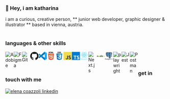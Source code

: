 ### 👀 Hey, i am katharina


i am a curious, creative person, ** junior web developer, graphic designer & illustrator ** based in vienna, austria. 
<br/>
<br/>



### languages & other skills

<img align="left" alt="Adobe" width="26px" src="https://brandeps.com/logo-download/A/Adobe-Creative-Cloud-logo-vector-03.svg" />
<img align="left" alt="Figma" width="26px" src="https://www.vectorlogo.zone/logos/figma/figma-icon.svg" />
<img align="left" alt="Git" width="26px" src="https://www.vectorlogo.zone/logos/git-scm/git-scm-icon.svg" />
<img align="left" alt="GitHub" width="26px" src="https://raw.githubusercontent.com/github/explore/78df643247d429f6cc873026c0622819ad797942/topics/github/github.png" />
<img align="left" alt="Visual Studio Code" width="26px" src="https://raw.githubusercontent.com/github/explore/80688e429a7d4ef2fca1e82350fe8e3517d3494d/topics/visual-studio-code/visual-studio-code.png" />
<img align="left" alt="HTML5" width="26px" src="https://raw.githubusercontent.com/devicons/devicon/master/icons/html5/html5-original-wordmark.svg" />
<img align="left" alt="CSS3" width="26px" src="https://raw.githubusercontent.com/devicons/devicon/master/icons/css3/css3-original-wordmark.svg" />
<img align="left" alt="JavaScript" width="26px" src="https://raw.githubusercontent.com/devicons/devicon/master/icons/javascript/javascript-original.svg" />
<img align="left" alt="TypeScript" width="26px" src="https://raw.githubusercontent.com/devicons/devicon/master/icons/typescript/typescript-original.svg" />
<img align="left" alt="React" width="26px" src="https://raw.githubusercontent.com/devicons/devicon/master/icons/react/react-original-wordmark.svg" />
<img align="left" alt="Next.js" width="26px" src="https://cdn.worldvectorlogo.com/logos/nextjs-2.svg" />
<img align="left" alt="Node.js" width="26px" src="https://raw.githubusercontent.com/devicons/devicon/master/icons/nodejs/nodejs-original-wordmark.svg" />
<img align="left" alt="PostgreSQL" width="26px" src="https://raw.githubusercontent.com/devicons/devicon/master/icons/postgresql/postgresql-original-wordmark.svg" />
<img align="left" alt="playwright" width="26px" src="https://github.com/gilbarbara/logos/blob/master/logos/playwright.svg" />
<img align="left" alt="Jest" width="26px" src="https://www.vectorlogo.zone/logos/jestjsio/jestjsio-icon.svg" />
<img align="left" alt="Postman" width="26px" src="https://www.vectorlogo.zone/logos/getpostman/getpostman-icon.svg" />
<br/><br/>




### get in touch with me

   <a href="https://linkedin.com/in/elenacoazzoli" target="blank">
    <img align="center" src="https://cdn.jsdelivr.net/npm/simple-icons@3.0.1/icons/linkedin.svg" alt="elena coazzoli linkedin" height="28px" width="28px" />
  </a>
